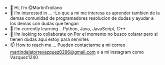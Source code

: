 - 👋 Hi, I’m @MartinTrollano
- 👀 I’m interested in ...
-Lo que a mi me interesa es aprender tambien de la demas comunidad de programadores resolucion de dudas y ayudar a los demas con dudas que tengan
- 🌱 I’m currently learning ..
Python, Java, JavaScript, C++
- 💞️ I’m looking to collaborate on 
Por el momento no busco colarar pero si tienen dudas aqui estoy para servirles 
- 📫 How to reach me ...
Pueden contactarme a mi correo martindelatorrevazquez0296@gmail.com o a mi instagram como Vazquez1240
<!---
MartinTrollano/MartinTrollano is a ✨ special ✨ repository because its `README.md` (this file) appears on your GitHub profile.
You can click the Preview link to take a look at your changes.
--->
